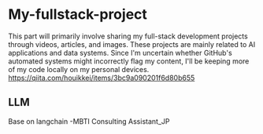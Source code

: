 # My-fullstack-project

This part will primarily involve sharing my full-stack development projects through videos, articles, and images. These projects are mainly related to AI applications and data systems. Since I'm uncertain whether GitHub's automated systems might incorrectly flag my content, I'll be keeping more of my code locally on my personal devices.
https://qiita.com/houikkei/items/3bc9a090201f6d80b655


## LLM
Base on langchain -MBTI Consulting Assistant_JP
